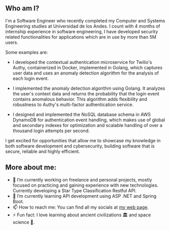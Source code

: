 
## Who am I?

 I'm a Software Engineer who recently completed my Computer and Systems Engineering studies at Universidad de los Andes. I count with 4 months of internship experience in software engineering, I have developed security related functionalities for applications which are in use by more than 5M users.

Some examples are:

- I developed the contextual authentication microservice for Twilio's Authy, containerized in Docker, implemented in Golang, which captures user data and uses an anomaly detection algorithm for the analysis of each login event.

- I implemented the anomaly detection algorithm using Golang. It analyzes the user's context data and returns the probability that the login event contains anomalous behavior. This algorithm adds flexibility and robustness to Authy's multi-factor authentication service.

- I designed and implemented the NoSQL database schema in AWS DynamoDB for authentication event handling, which makes use of global and secondary indexes for optimization and scalable handling of over a thousand login attempts per second.

I get excited for opportunities that allow me to showcase my knowledge in both software development and cybersecurity, building software that is secure, reliable and highly efficient.

## More about me:

- 🔭 I’m currently working on freelance and personal projects, mostly focused on practicing and gaining experience with new technologies. Currently developing a Star Type Classification Restful API. 
- 🌱 I’m currently learning API development using ASP .NET and Spring Boot. 
- 📫 How to reach me: You can find all my socials at [my web page](https://devcale.github.io/devcale-site/).
- ⚡ Fun fact: I love learning about ancient civilizations 🏛 and space science 🌠.

<!--
**devcale/devcale** is a ✨ _special_ ✨ repository because its `README.md` (this file) appears on your GitHub profile.

Here are some ideas to get you started:

- 🔭 I’m currently working on ...
- 🌱 I’m currently learning ...
- 👯 I’m looking to collaborate on ...
- 🤔 I’m looking for help with ...
- 💬 Ask me about ...
- 📫 How to reach me: ...
- 😄 Pronouns: ...
- ⚡ Fun fact: ...
-->
